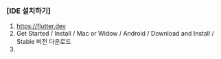 ### [IDE 설치하기]
1. https://flutter.dev
2. Get Started / Install / Mac or Widow / Android / Download and Install / Stable 버전 다운로드
3. 
